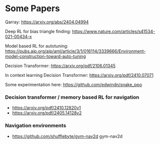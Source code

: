 # Some Papers

Qarray: https://arxiv.org/abs/2404.04994

Deep RL for bias triangle finding: https://www.nature.com/articles/s41534-021-00434-x

Model based RL for autotuning: https://pubs.aip.org/aip/aml/article/3/1/016114/3339666/Environment-model-construction-toward-auto-tuning

Decision Transformer: https://arxiv.org/pdf/2106.01345

In context learning Decision Transformer: https://arxiv.org/pdf/2410.07071

Some experimentation here: https://github.com/edwindn/snake_ppo

### Decision transformer / memory based RL for navigation
* https://arxiv.org/pdf/2410.12820v1
* https://arxiv.org/pdf/2405.14128v2

### Navigation environments
* https://github.com/shufflebyte/gym-nav2d gym-nav2d

